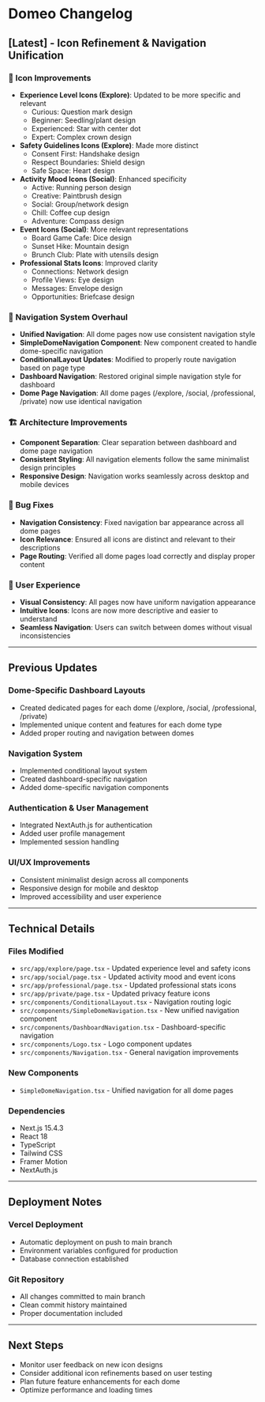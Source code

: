 # Domeo Changelog

## [Latest] - Icon Refinement & Navigation Unification

### 🎨 Icon Improvements
- **Experience Level Icons (Explore)**: Updated to be more specific and relevant
  - Curious: Question mark design
  - Beginner: Seedling/plant design  
  - Experienced: Star with center dot
  - Expert: Complex crown design
- **Safety Guidelines Icons (Explore)**: Made more distinct
  - Consent First: Handshake design
  - Respect Boundaries: Shield design
  - Safe Space: Heart design
- **Activity Mood Icons (Social)**: Enhanced specificity
  - Active: Running person design
  - Creative: Paintbrush design
  - Social: Group/network design
  - Chill: Coffee cup design
  - Adventure: Compass design
- **Event Icons (Social)**: More relevant representations
  - Board Game Cafe: Dice design
  - Sunset Hike: Mountain design
  - Brunch Club: Plate with utensils design
- **Professional Stats Icons**: Improved clarity
  - Connections: Network design
  - Profile Views: Eye design
  - Messages: Envelope design
  - Opportunities: Briefcase design

### 🔧 Navigation System Overhaul
- **Unified Navigation**: All dome pages now use consistent navigation style
- **SimpleDomeNavigation Component**: New component created to handle dome-specific navigation
- **ConditionalLayout Updates**: Modified to properly route navigation based on page type
- **Dashboard Navigation**: Restored original simple navigation style for dashboard
- **Dome Page Navigation**: All dome pages (/explore, /social, /professional, /private) now use identical navigation

### 🏗️ Architecture Improvements
- **Component Separation**: Clear separation between dashboard and dome page navigation
- **Consistent Styling**: All navigation elements follow the same minimalist design principles
- **Responsive Design**: Navigation works seamlessly across desktop and mobile devices

### 🐛 Bug Fixes
- **Navigation Consistency**: Fixed navigation bar appearance across all dome pages
- **Icon Relevance**: Ensured all icons are distinct and relevant to their descriptions
- **Page Routing**: Verified all dome pages load correctly and display proper content

### 📱 User Experience
- **Visual Consistency**: All pages now have uniform navigation appearance
- **Intuitive Icons**: Icons are now more descriptive and easier to understand
- **Seamless Navigation**: Users can switch between domes without visual inconsistencies

---

## Previous Updates

### Dome-Specific Dashboard Layouts
- Created dedicated pages for each dome (/explore, /social, /professional, /private)
- Implemented unique content and features for each dome type
- Added proper routing and navigation between domes

### Navigation System
- Implemented conditional layout system
- Created dashboard-specific navigation
- Added dome-specific navigation components

### Authentication & User Management
- Integrated NextAuth.js for authentication
- Added user profile management
- Implemented session handling

### UI/UX Improvements
- Consistent minimalist design across all components
- Responsive design for mobile and desktop
- Improved accessibility and user experience

---

## Technical Details

### Files Modified
- `src/app/explore/page.tsx` - Updated experience level and safety icons
- `src/app/social/page.tsx` - Updated activity mood and event icons  
- `src/app/professional/page.tsx` - Updated professional stats icons
- `src/app/private/page.tsx` - Updated privacy feature icons
- `src/components/ConditionalLayout.tsx` - Navigation routing logic
- `src/components/SimpleDomeNavigation.tsx` - New unified navigation component
- `src/components/DashboardNavigation.tsx` - Dashboard-specific navigation
- `src/components/Logo.tsx` - Logo component updates
- `src/components/Navigation.tsx` - General navigation improvements

### New Components
- `SimpleDomeNavigation.tsx` - Unified navigation for all dome pages

### Dependencies
- Next.js 15.4.3
- React 18
- TypeScript
- Tailwind CSS
- Framer Motion
- NextAuth.js

---

## Deployment Notes

### Vercel Deployment
- Automatic deployment on push to main branch
- Environment variables configured for production
- Database connection established

### Git Repository
- All changes committed to main branch
- Clean commit history maintained
- Proper documentation included

---

## Next Steps
- Monitor user feedback on new icon designs
- Consider additional icon refinements based on user testing
- Plan future feature enhancements for each dome
- Optimize performance and loading times 